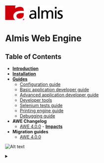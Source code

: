 ![logo_almis](wiki/images/logo_almis.png)
# **Almis Web Engine**

## Table of Contents

* **[Introduction](wiki/introduction.md)**
* **[Installation](wiki/installation.md)**
* **[Guides](wiki/guides.md)**
  * [Configuration guide](wiki/configuration-guide.md)
  * [Basic application developer guide](wiki/basic-developer-guide.md)
  * [Advanced application developer guide](wiki/advanced-developer-guide.md)
  * [Developer tools](wiki/developer-tools.md)
  * [Selenium tests guide](wiki/selenium-tests-guide.md)
  * [Printing engine guide](wiki/print-guide.md)
  * [Debugging guide](wiki/debugging-guide.md)
* **AWE Changelog**
  * [AWE 4.0.0](https://git.almis.com/awe-team/awe/issues?milestone_title=awe+v4.0.0&state=closed) - **[Impacts](https://git.almis.com/awe-team/awe/issues?scope=all&utf8=%E2%9C%93&state=closed&milestone_title=awe%20v4.0.0&label_name[]=Impact)**
* **Migration guides**
  * [AWE 4.0.0](wiki/awe-4.0-migration-guide.md)
  
![Alt text](https://g.gravizo.com/source/custom_mark13?https%3A%2F%2Fraw.githubusercontent.com%2FTLmaK0%2Fgravizo%2Fmaster%2FREADME.md)
<details> 
<summary></summary>
custom_mark13 @startuml; actor User; participant "First Class" as A; participant "Second Class" as B; participant "Last Class" as C; User -> A: DoWork; activate A; A -> B: Create Request; activate B; B -> C: DoWork; activate C; C -> B: WorkDone; destroy C; B -> A: Request Created; deactivate B; A -> User: Done; deactivate A; @enduml custom_mark13
